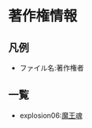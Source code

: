 著作権情報
=========

## 凡例
* ファイル名:著作権者

## 一覧
* explosion06:[魔王魂](http://maoudamashii.jokersounds.com/music_rule.html)
